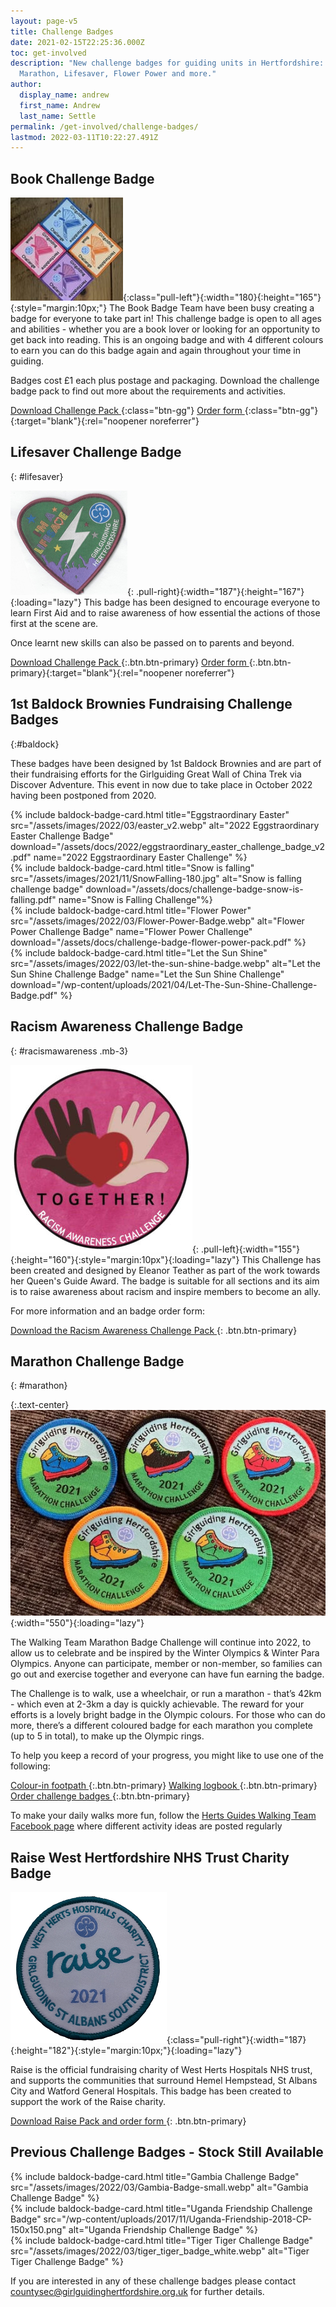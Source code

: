 ```yaml
---
layout: page-v5
title: Challenge Badges
date: 2021-02-15T22:25:36.000Z
toc: get-involved
description: "New challenge badges for guiding units in Hertfordshire: Let the Sun Shine,
  Marathon, Lifesaver, Flower Power and more."
author:
  display_name: andrew
  first_name: Andrew
  last_name: Settle
permalink: /get-involved/challenge-badges/
lastmod: 2022-03-11T10:22:27.491Z
---
```

## Book Challenge Badge

![](/assets/images/2021/12/challenge_badges_book.jpg){:class="pull-left"}{:width="180}{:height="165"}{:style="margin:10px;"}
The Book Badge Team have been busy creating a badge for everyone to take part in! This challenge badge is open to all ages and abilities - whether you are a book lover or looking for an opportunity to get back into reading. This is an ongoing badge and with 4 different colours to earn you can do this badge again and again throughout your time in guiding.

Badges cost £1 each plus postage and packaging. Download the challenge badge pack to find out more about the requirements and activities.

[Download Challenge Pack <i class="fa fa-download"></i>](/assets/docs/challenge-badge-book-pack.pdf){:class="btn-gg"} [Order form <i class="fa fa-external-link"></i>](https://forms.office.com/Pages/ResponsePage.aspx?id=3yob_CzTykeMNWNnWM6OwRrqs7bdo19CnIwI_9Lov51URUpKNTNISEZFWVpCVVlXRUo5NEg0MlFQRC4u){:class="btn-gg"}{:target="blank"}{:rel="noopener noreferrer"}

<div class="clearfix"></div>

## Lifesaver Challenge Badge
{: #lifesaver}

![](/wp-content/uploads/2021/01/Lifesaver-badge.png){: .pull-right}{:width="187"}{:height="167"}{:loading="lazy"}
This badge has been designed to encourage everyone to learn First Aid and to raise awareness of how essential the actions of those first at the scene are. 

Once learnt new skills can also be passed on to parents and beyond.

[Download Challenge Pack <i class="fa fa-download"></i>](/assets/docs/2022/challenge-badge-lifesaver-clauses.docx){:.btn.btn-primary} [Order form <i class="fa fa-download"></i>](/assets/docs/2022/challenge-badge-lifesaver-order-form.docx){:.btn.btn-primary}{:target="blank"}{:rel="noopener noreferrer"}

<div class="clearfix"></div>

## 1st Baldock Brownies Fundraising Challenge Badges
{:#baldock}

These badges have been designed by 1st Baldock Brownies and are part of their fundraising efforts for the Girlguiding Great Wall of China Trek via Discover Adventure. This event in now due to take place in October 2022 having been postponed from 2020.

<div class="row g-0 row-cols-2 row-cols-lg-4 justify-content-center">
  <div class="col col-sm-5 col-xxl-2">
  {% include baldock-badge-card.html title="Eggstraordinary Easter" src="/assets/images/2022/03/easter_v2.webp" alt="2022 Eggstraordinary Easter Challenge Badge" download="/assets/docs/2022/eggstraordinary_easter_challenge_badge_v2.pdf" name="2022 Eggstraordinary Easter Challenge" %}
  </div>
  <div class="col col-sm-5 col-xxl-2">
  {% include baldock-badge-card.html title="Snow is falling" src="/assets/images/2021/11/SnowFalling-180.jpg" alt="Snow is falling challenge badge" download="/assets/docs/challenge-badge-snow-is-falling.pdf" name="Snow is Falling Challenge"%}  
  </div>
   <div class="col col-sm-5 col-xxl-2">
   {% include baldock-badge-card.html title="Flower Power" src="/assets/images/2022/03/Flower-Power-Badge.webp" alt="Flower Power Challenge Badge" name="Flower Power Challenge" download="/assets/docs/challenge-badge-flower-power-pack.pdf" %}
  </div>
  <div class="col col-sm-5 col-xxl-2">
  {% include baldock-badge-card.html title="Let the Sun Shine" src="/assets/images/2022/03/let-the-sun-shine-badge.webp" alt="Let the Sun Shine Challenge Badge" name="Let the Sun Shine Challenge" download="/wp-content/uploads/2021/04/Let-The-Sun-Shine-Challenge-Badge.pdf" %}
  </div>
</div>

## Racism Awareness Challenge Badge
{: #racismawareness .mb-3}

![Racism Awareness Challenge Badge](/wp-content/uploads/2020/08/Racism_Awareness_Challenge-291x300.jpg){: .pull-left}{:width="155"}{:height="160"}{:style="margin:10px"}{:loading="lazy"}
This Challenge has been created and designed by Eleanor Teather as part of the work towards her Queen's Guide Award. The badge is suitable for all sections and its aim is to raise awareness about racism and inspire members to become an ally.

For more information and an badge order form:

[Download the Racism Awareness Challenge Pack <i class="fa fa-download"></i>](/wp-content/uploads/2021/05/Racism-Awareness-Challenge-pack.pdf){: .btn.btn-primary}

<div class="clearfix"></div>

## Marathon Challenge Badge
{: #marathon}

{:.text-center}
![](/assets/images/2022/03/marathon-challenge-badges.webp){:width="550"}{:loading="lazy"}

The Walking Team Marathon Badge Challenge will continue into 2022, to allow us to celebrate and be inspired by the Winter Olympics & Winter Para Olympics.  Anyone can participate, member or non-member, so families can go out and exercise together and everyone can have fun earning the badge.

The Challenge is to walk, use a wheelchair, or run a marathon - that’s 42km - which even at 2-3km a day is quickly achievable. The reward for your efforts is a lovely bright badge in the Olympic colours. For those who can do more, there’s a different coloured badge for each marathon you complete  (up to 5 in total), to make up the Olympic rings.

To help you keep a record of your progress, you might like to use one of the following:

[Colour-in footpath <i class="fa fa-download"></i>](/wp-content/uploads/2021/03/Marathon-Challenge-Colour-in-Footpath-v2.pdf){:.btn.btn-primary} [Walking logbook <i class="fa fa-download"></i>](/wp-content/uploads/2021/03/Marathon-Challenge-Log-Book-v2.pdf){:.btn.btn-primary} [Order challenge badges <i class="fa fa-external-link"></i>](http://bit.ly/hertswalkingchallenge){:.btn.btn-primary}

To make your daily walks more fun, follow the <a href="https://www.facebook.com/hertsguideswalkingteam" target="_blank" rel="noopener">Herts Guides Walking Team Facebook page</a> where different activity ideas are posted regularly

<div class="clearfix"></div>

## Raise West Hertfordshire NHS Trust Charity Badge

![](/wp-content/uploads/2021/04/Raise-Challenge-Badge.png){:class="pull-right"}{:width="187}{:height="182"}{:style="margin:10px;"}{:loading="lazy"}

Raise is the official fundraising charity of West Herts Hospitals NHS trust, and supports the communities that surround Hemel Hempstead, St Albans City and Watford General Hospitals. This badge has been created to support the work of the Raise charity.

[Download <span class="visually-hidden">Raise</span> Pack and order form <i class="fa fa-download"></i>](/wp-content/uploads/2021/06/Raise-Challenge-badge.pdf){: .btn.btn-primary}

<div class="clearfix"></div>

## Previous Challenge Badges - Stock Still Available

<div class="row g-0 row-cols-2 row-cols-lg-4 justify-content-center">
  <div class="col col-sm-5 col-xxl-2">
  {% include baldock-badge-card.html title="Gambia Challenge Badge" src="/assets/images/2022/03/Gambia-Badge-small.webp" alt="Gambia Challenge Badge" %}
  </div>
  <div class="col col-sm-5 col-xxl-2">
  {% include baldock-badge-card.html title="Uganda Friendship Challenge Badge" src="/wp-content/uploads/2017/11/Uganda-Friendship-2018-CP-150x150.png" alt="Uganda Friendship Challenge Badge" %}
  </div>
  <div class="col col-sm-5 col-xxl-2">
  {% include baldock-badge-card.html title="Tiger Tiger Challenge Badge" src="/assets/images/2022/03/tiger_tiger_badge_white.webp" alt="Tiger Tiger Challenge Badge" %}
  </div>
</div>

If you are interested in any of these challenge badges please contact <countysec@girlguidinghertfordshire.org.uk> for further details.
